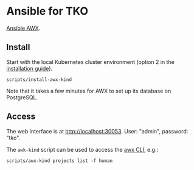 Ansible for TKO
===============

[Ansible AWX](https://www.ansible.com/awx/).

Install
-------

Start with the local Kubernetes cluster environment (option 2 in the
[installation guide](INSTALL.md)).

    scripts/install-awx-kind

Note that it takes a few minutes for AWX to set up its database on PostgreSQL.

Access
------

The web interface is at [http://localhost:30053](http://localhost:30053).
User: "admin", password: "tko".

The `awk-kind` script can be used to access the
[awx CLI](https://docs.ansible.com/automation-controller/latest/html/controllercli/),
e.g.:

    scripts/awx-kind projects list -f human
